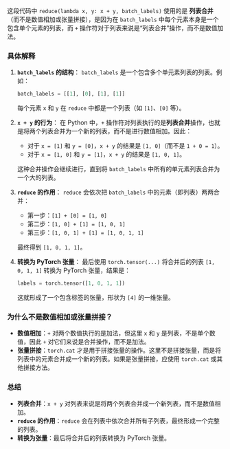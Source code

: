 这段代码中 `reduce(lambda x, y: x + y, batch_labels)` 使用的是 **列表合并**（而不是数值相加或张量拼接），是因为在 `batch_labels` 中每个元素本身是一个包含单个元素的列表，而 `+` 操作符对于列表来说是“列表合并”操作，而不是数值加法。

### 具体解释

1. **`batch_labels` 的结构**：
   `batch_labels` 是一个包含多个单元素列表的列表。例如：

   ```python
   batch_labels = [[1], [0], [1], [1]]
   ```

   每个元素 `x` 和 `y` 在 `reduce` 中都是一个列表（如 `[1]`、`[0]` 等）。

2. **`x + y` 的行为**：
   在 Python 中，`+` 操作符对列表执行的是**列表合并**操作，也就是将两个列表合并为一个新的列表，而不是进行数值相加。因此：

   - 对于 `x = [1]` 和 `y = [0]`，`x + y` 的结果是 `[1, 0]`（而不是 `1 + 0 = 1`）。
   - 对于 `x = [1, 0]` 和 `y = [1]`，`x + y` 的结果是 `[1, 0, 1]`。

   这种合并操作会继续进行，直到将 `batch_labels` 中所有的单元素列表合并为一个大的列表。

3. **`reduce` 的作用**：
   `reduce` 会依次把 `batch_labels` 中的元素（即列表）两两合并：

   - 第一步：`[1] + [0] = [1, 0]`
   - 第二步：`[1, 0] + [1] = [1, 0, 1]`
   - 第三步：`[1, 0, 1] + [1] = [1, 0, 1, 1]`

   最终得到 `[1, 0, 1, 1]`。

4. **转换为 PyTorch 张量**：
   最后使用 `torch.tensor(...)` 将合并后的列表 `[1, 0, 1, 1]` 转换为 PyTorch 张量，结果是：

   ```python
   labels = torch.tensor([1, 0, 1, 1])
   ```

   这就形成了一个包含标签的张量，形状为 `[4]` 的一维张量。

### 为什么不是数值相加或张量拼接？

- **数值相加**：`+` 对两个数值执行的是加法，但这里 `x` 和 `y` 是列表，不是单个数值，因此 `+` 对它们来说是合并操作，而不是加法。
- **张量拼接**：`torch.cat` 才是用于拼接张量的操作。这里不是拼接张量，而是将列表中的元素合并成一个新的列表。如果是张量拼接，应使用 `torch.cat` 或其他拼接方法。

### 总结

- **列表合并**：`x + y` 对列表来说是将两个列表合并成一个新列表，而不是数值相加。
- **`reduce` 的作用**：`reduce` 会在列表中依次合并所有子列表，最终形成一个完整的列表。
- **转换为张量**：最后将合并后的列表转换为 PyTorch 张量。
